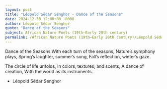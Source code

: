 ```yaml
---
layout: post
title: "Léopold Sédar Senghor - Dance of the Seasons"
date: 2024-12-30 12:00:00 -0000
author: Léopold Sédar Senghor
quote: "Dance of the Seasons"
subject: African Nature Poets (19th–Early 20th century)
permalink: /African Nature Poets (19th–Early 20th century)/Léopold Sédar Senghor/Léopold Sédar Senghor - Dance of the Seasons
---
```


Dance of the Seasons
With each turn of the seasons,
Nature’s symphony plays,
Spring’s laughter, summer’s song,
Fall’s reflection, winter’s gaze.

The circle of life unfolds,
In colors, textures, and scents,
A dance of creation,
With the world as its instruments.


- Léopold Sédar Senghor
